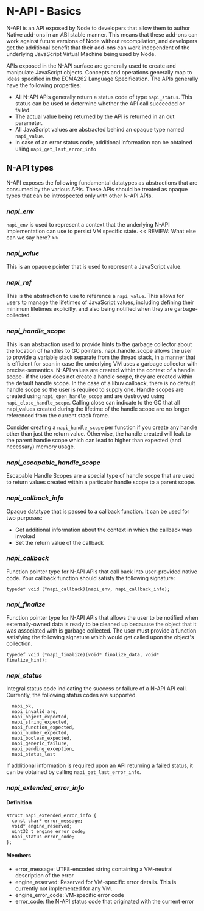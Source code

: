 # N-API - Basics

N-API is an API exposed by Node to developers that allow them to author Native 
add-ons in an ABI stable manner. This means that these add-ons can work 
against future versions of Node without recompilation, and developers get the 
additional benefit that their add-ons can work independent of the underlying 
JavaScript Virtual Machine being used by Node.

APIs exposed in the N-API surface are generally used to create and manipulate
JavaScript objects. Concepts and operations generally map to ideas specified 
in the ECMA262 Language Specification. The APIs generally have the following 
properties:
- All N-API APIs generally return a status code of type `napi_status`. This
  status can be used to determine whether the API call succeeded or failed.
- The actual value being returned by the API is returned in an out parameter.
- All JavaScript values are abstracted behind an opaque type named 
  `napi_value`.
- In case of an error status code, additional information can be obtained 
  using `napi_get_last_error_info`

## N-API types

N-API exposes the following fundamental datatypes as abstractions that are 
consumed by the various APIs. These APIs should be treated as opaque types 
that can be introspected only with other N-API APIs.

### *napi_env*

`napi_env` is used to represent a context that the underlying N-API 
implementation can use to persist VM specific state.
<< REVIEW: What else can we say here? >>

### *napi_value*
This is an opaque pointer that is used to represent a JavaScript value.

### *napi_ref*
This is the abstraction to use to reference a `napi_value`. This allows for 
users to manage the lifetimes of JavaScript values, including defining their 
minimum lifetimes explicitly, and also being notified when they are 
garbage-collected.

### *napi_handle_scope*
This is an abstraction used to provide hints to the garbage collector about 
the location of handles to GC pointers. napi_handle_scope allows the user to 
provide a variable stack separate from the thread stack, in a manner that is 
efficient for scan in case the underlying VM uses a garbage collector with 
precise-semantics.
N-API values are created within the context of a handle scope- if the user 
does not create a handle scope, they are created within the default handle
scope. In the case of a libuv callback, there is no default handle scope so 
the user is required to supply one.
Handle scopes are created using `napi_open_handle_scope` and are destroyed 
using `napi_close_handle_scope`. Calling close can indicate to the GC that all
napi_values created during the lifetime of the handle scope are no longer 
referenced from the current stack frame.

Consider creating a `napi_handle_scope` per function if you create any handle 
other than just the return value. Otherwise, the handle created will leak to 
the parent handle scope which can lead to higher than expected (and necessary)
memory usage.

### *napi_escapable_handle_scope*
Escapable Handle Scopes are a special type of handle scope that are used to 
return values created within a particular handle scope to a parent scope.

### *napi_callback_info*
Opaque datatype that is passed to a callback function. It can be used for two
purposes:
- Get additional information about the context in which the callback was 
  invoked
- Set the return value of the callback

### *napi_callback*
Function pointer type for N-API APIs that call back into user-provided native 
code. Your callback function should satisfy the following signature:
```
typedef void (*napi_callback)(napi_env, napi_callback_info);
```

### *napi_finalize*
Function pointer type for N-API APIs that allows the user to be notified when 
externally-owned data is ready to be cleaned up becauuse the object that it 
was associated with is garbage collected. The user must provide a function
satisfying the following signature which would get called upon the object's
collection.
```
typedef void (*napi_finalize)(void* finalize_data, void* finalize_hint);
```

### *napi_status*
Integral status code indicating the success or failure of a N-API API call.
Currently, the following status codes are supported.
```
  napi_ok,
  napi_invalid_arg,
  napi_object_expected,
  napi_string_expected,
  napi_function_expected,
  napi_number_expected,
  napi_boolean_expected,
  napi_generic_failure,
  napi_pending_exception,
  napi_status_last
```
If additional information is required upon an API returning a failed status, 
it can be obtained by calling `napi_get_last_error_info`.

### *napi_extended_error_info*
#### Definition
```
struct napi_extended_error_info {
  const char* error_message;
  void* engine_reserved;
  uint32_t engine_error_code;
  napi_status error_code;
};
```

#### Members
- error_message: UTF8-encoded string containing a VM-neutral description of 
  the error
- engine_reserved: Reserved for VM-specific error details. This is currently
  not implemented for any VM.
- engine_error_code: VM-specific error code
- error_code: the N-API status code that originated with the current error









